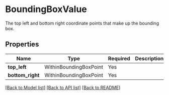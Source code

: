 # BoundingBoxValue

The top left and bottom right coordinate points that make up the bounding box.


## Properties
| Name | Type | Required | Description |
| ------------ | ------------- | ------------- | ------------- |
**top_left** | WithinBoundingBoxPoint | Yes |  |
**bottom_right** | WithinBoundingBoxPoint | Yes |  |


[[Back to Model list]](../../../README.md#models-v1-link) [[Back to API list]](../../README.md#documentation-for-api-endpoints) [[Back to README]](../../README.md)
